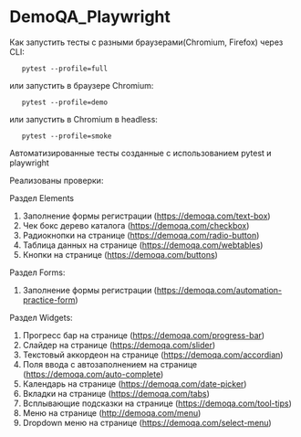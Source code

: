 # DemoQA_Playwright


Как запустить тесты с разными браузерами(Chromium, Firefox) через CLI:

```shell
   pytest --profile=full
````
или запустить в браузере Chromium:
```shell
   pytest --profile=demo
```
или запустить в Chromium в headless:
```shell
   pytest --profile=smoke
```


Автоматизированные тесты созданные с использованием pytest и playwright

Реализованы проверки:

Раздел Elements
   1. Заполнение формы регистрации (https://demoqa.com/text-box)
   2. Чек бокс дерево каталога (https://demoqa.com/checkbox)
   3. Радиокнопки на странице (https://demoqa.com/radio-button)
   4. Таблица данных на странице (https://demoqa.com/webtables) 
   5. Кнопки на странице (https://demoqa.com/buttons)

Раздел Forms:
   1. Заполнение формы регистрации (https://demoqa.com/automation-practice-form)  

Раздел Widgets:
   1. Прогресс бар на странице (https://demoqa.com/progress-bar)
   2. Слайдер на странице (https://demoqa.com/slider)
   3. Текстовый аккордеон на странице (https://demoqa.com/accordian)
   4. Поля ввода с автозаполнением на странице (https://demoqa.com/auto-complete)
   5. Календарь на странице (https://demoqa.com/date-picker)
   6. Вкладки на странице (https://demoqa.com/tabs)
   7. Всплывающие подсказки на странице (https://demoqa.com/tool-tips)
   8. Меню на странице (http://demoqa.com/menu)
   9. Dropdown меню на странице (https://demoqa.com/select-menu)

